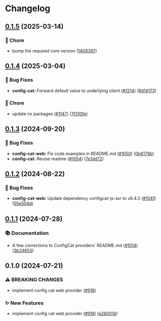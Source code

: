 # Changelog

## [0.1.5](https://github.com/open-feature/js-sdk-contrib/compare/config-cat-web-provider-v0.1.4...config-cat-web-provider-v0.1.5) (2025-03-14)


### 🧹 Chore

* bump the required core version ([1408397](https://github.com/open-feature/js-sdk-contrib/commit/140839777b5cff8e624b23fc9eb2f8d2f4a977cb))

## [0.1.4](https://github.com/open-feature/js-sdk-contrib/compare/config-cat-web-provider-v0.1.3...config-cat-web-provider-v0.1.4) (2025-03-04)


### 🐛 Bug Fixes

* **config-cat:** Forward default value to underlying client ([#1214](https://github.com/open-feature/js-sdk-contrib/issues/1214)) ([9d14173](https://github.com/open-feature/js-sdk-contrib/commit/9d14173cf08da3030fc58fea8786b24bafd80403))


### 🧹 Chore

* update nx packages ([#1147](https://github.com/open-feature/js-sdk-contrib/issues/1147)) ([7f310fe](https://github.com/open-feature/js-sdk-contrib/commit/7f310fe87101b8aa793e1436e63c7602ccc202e3))

## [0.1.3](https://github.com/open-feature/js-sdk-contrib/compare/config-cat-web-provider-v0.1.2...config-cat-web-provider-v0.1.3) (2024-09-20)


### 🐛 Bug Fixes

* **config-cat-web:** Fix code examples in README.md ([#1050](https://github.com/open-feature/js-sdk-contrib/issues/1050)) ([0b6179b](https://github.com/open-feature/js-sdk-contrib/commit/0b6179b9cb16cce592be6c2fbe86dbacce5adc1f))
* **config-cat:** Revise readme ([#1054](https://github.com/open-feature/js-sdk-contrib/issues/1054)) ([7e1dd72](https://github.com/open-feature/js-sdk-contrib/commit/7e1dd72a1450a9982b340afda62d34379d1b3f16))

## [0.1.2](https://github.com/open-feature/js-sdk-contrib/compare/config-cat-web-provider-v0.1.1...config-cat-web-provider-v0.1.2) (2024-08-22)


### 🐛 Bug Fixes

* **config-cat-web:** Update dependency configcat-js-ssr to v8.4.2 ([#1041](https://github.com/open-feature/js-sdk-contrib/issues/1041)) ([55e554d](https://github.com/open-feature/js-sdk-contrib/commit/55e554d9fc9966d7d2b364da4776c478a2ba9bb1))

## [0.1.1](https://github.com/open-feature/js-sdk-contrib/compare/config-cat-web-provider-v0.1.0...config-cat-web-provider-v0.1.1) (2024-07-28)


### 📚 Documentation

* A few corrections to ConfigCat providers' README.md ([#1014](https://github.com/open-feature/js-sdk-contrib/issues/1014)) ([3b24653](https://github.com/open-feature/js-sdk-contrib/commit/3b24653854643c827bddccb12aeb59e61204202d))

## 0.1.0 (2024-07-21)


### ⚠ BREAKING CHANGES

* implement config cat web provider ([#918](https://github.com/open-feature/js-sdk-contrib/issues/918))

### ✨ New Features

* implement config cat web provider ([#918](https://github.com/open-feature/js-sdk-contrib/issues/918)) ([e280014](https://github.com/open-feature/js-sdk-contrib/commit/e280014f8998dd2e5f2b7700f0d24842eeafab5f))
